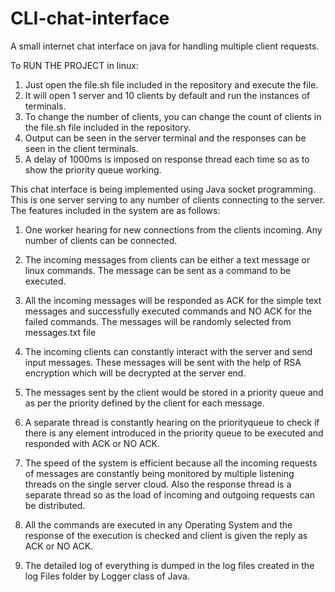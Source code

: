 # CLI-chat-interface
A small internet chat interface on java for handling multiple client requests.


To RUN THE PROJECT in linux: 
1. Just open the file.sh file included in the repository and execute the file.
2. It will open 1 server and 10 clients by default and run the instances of terminals.
3. To change the number of clients, you can change the count of clients in the file.sh file included in the repository.
4. Output can be seen in the server terminal and the responses can be seen in the client terminals.
5. A delay of 1000ms is imposed on response thread each time so as to show the priority queue working.





This chat interface is being implemented using Java socket programming. This is one server serving to any number of clients connecting to the server. The features included in the system are as follows:

1. One worker hearing for new connections from the clients incoming. Any number of clients can be connected.

2. The incoming messages from clients can be either a text message or linux commands. The message can be sent as a command to be executed.

3. All the incoming messages will be responded as ACK for the simple text messages and successfully executed commands and NO ACK for the failed commands. The messages will be randomly selected from messages.txt file

4. The incoming clients can constantly interact with the server and send input messages. These messages will be sent with the help of RSA encryption which will be decrypted at the server end.

5. The messages sent by the client would be stored in a priority queue and as per the priority defined by the client for each message.

6. A separate thread is constantly hearing on the priorityqueue to check if there is any element introduced in the priority queue to be executed and responded with ACK or NO ACK.

7. The speed of the system is efficient because all the incoming requests of messages are constantly being monitored by multiple listening threads on the single server cloud. Also the response thread is a separate thread so as the load of incoming and outgoing requests can be distributed.

8. All the commands are executed in any Operating System and the response of the execution is checked and client is given the reply as ACK or NO ACK. 

9. The detailed log of everything is dumped in the log files created in the log Files folder by Logger class of Java.
